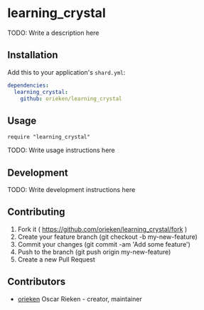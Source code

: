 # learning_crystal

TODO: Write a description here

## Installation


Add this to your application's `shard.yml`:

```yaml
dependencies:
  learning_crystal:
    github: orieken/learning_crystal
```


## Usage


```crystal
require "learning_crystal"
```


TODO: Write usage instructions here

## Development

TODO: Write development instructions here

## Contributing

1. Fork it ( https://github.com/orieken/learning_crystal/fork )
2. Create your feature branch (git checkout -b my-new-feature)
3. Commit your changes (git commit -am 'Add some feature')
4. Push to the branch (git push origin my-new-feature)
5. Create a new Pull Request

## Contributors

- [orieken](https://github.com/orieken) Oscar Rieken - creator, maintainer
